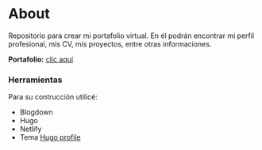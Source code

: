 # About

Repositorio para crear mi portafolio virtual. 
En él podrán encontrar mi perfil profesional, mis CV, mis proyectos, entre otras informaciones.

**Portafolio:** [clic aquí](jonatansalazar.netlify.app)

### Herramientas

Para su contrucción utilicé:

- Blogdown
- Hugo
- Netlify
- Tema [Hugo profile](https://github.com/gurusabarish/hugo-profile)